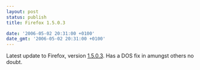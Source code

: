 ```yaml
---
layout: post
status: publish
title: Firefox 1.5.0.3

date: '2006-05-02 20:31:00 +0100'
date_gmt: '2006-05-02 20:31:00 +0100'
---
```

Latest update to Firefox, version <a href="http://www.mozilla.com/firefox/releases/1.5.0.3.html">1.5.0.3</a>. Has a DOS fix in amungst others no doubt.
